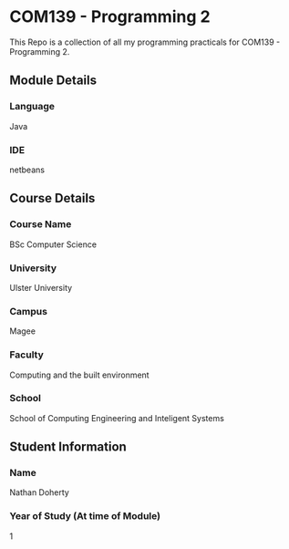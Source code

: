 # COM139 - Programming 2
This Repo is a collection of all my programming practicals for COM139 - Programming 2.
## Module Details

### Language
Java
### IDE
netbeans

## Course Details
### Course Name
BSc Computer Science
### University
Ulster University
### Campus
Magee
### Faculty
Computing and the built environment
### School
School of Computing Engineering and Inteligent Systems

## Student Information
### Name
Nathan Doherty
### Year of Study (At time of Module)
1
